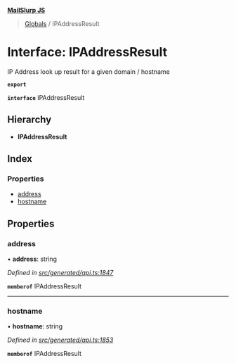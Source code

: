 **[MailSlurp JS](../README.md)**

> [Globals](../README.md) / IPAddressResult

# Interface: IPAddressResult

IP Address look up result for a given domain / hostname

**`export`** 

**`interface`** IPAddressResult

## Hierarchy

* **IPAddressResult**

## Index

### Properties

* [address](ipaddressresult.md#address)
* [hostname](ipaddressresult.md#hostname)

## Properties

### address

•  **address**: string

*Defined in [src/generated/api.ts:1847](https://github.com/mailslurp/mailslurp-client/blob/359c034/src/generated/api.ts#L1847)*

**`memberof`** IPAddressResult

___

### hostname

•  **hostname**: string

*Defined in [src/generated/api.ts:1853](https://github.com/mailslurp/mailslurp-client/blob/359c034/src/generated/api.ts#L1853)*

**`memberof`** IPAddressResult
